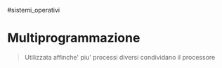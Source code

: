 #sistemi_operativi 
# Multiprogrammazione

> Utilizzata affinche' piu' processi diversi condividano il processore

